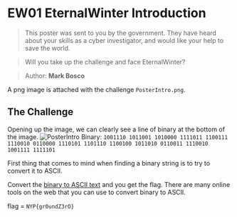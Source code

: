 # EW01 EternalWinter Introduction

> This poster was sent to you by the government. They have heard about your skills as a cyber investigator, and would like your help to save the world.

> Will you take up the challenge and face EternalWinter?

> Author: **Mark Bosco**

A png image is attached with the challenge `PosterIntro.png`.

## The Challenge

Opening up the image, we can clearly see a line of binary at the bottom of the image. ![PosterIntro](https://user-images.githubusercontent.com/83258849/147628002-3104561b-3d6b-4101-985d-657c8effc763.png) Binary: `1001110 1011001 1010000 1111011 1100111 1110010 0110000 1110101 1101110 1100100 1011010 0110011 1110010 1001111 1111101`

First thing that comes to mind when finding a binary string is to try to convert it to ASCII.

Convert the [binary to ASCII text](https://www.rapidtables.com/convert/number/binary-to-ascii.html) and you get the flag. There are many online tools on the web that you can use to convert binary to ASCII.

flag = `NYP{gr0undZ3rO}`
